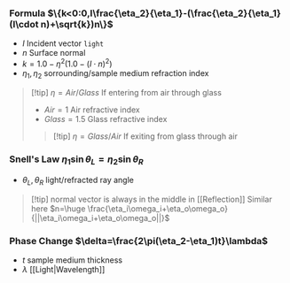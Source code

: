 ### Formula $\{k<0:0,I\frac{\eta_2}{\eta_1}-(\frac{\eta_2}{\eta_1}(I\cdot n)+\sqrt{k})n\}$
- $I$ Incident vector `light`
- $n$ Surface normal
- $k=1.0-\eta^2(1.0-(I\cdot n)^2)$
- $\eta_1,\eta_2$ sorrounding/sample medium refraction index
> [!tip] $\eta=Air/Glass$ If entering from air through glass
> - $Air=1$ Air refractive index
> - $Glass=1.5$ Glass refractive index
> > [!tip] $\eta=Glass/Air$ If exiting from glass through air
### Snell's Law $\eta_1\sin\theta_L=\eta_2\sin\theta_R$
- $\theta_L,\theta_R$ light/refracted ray angle
> [!tip] normal vector is always in the middle in [[Reflection]]
> Similar here $n=\huge \frac{\eta_i\omega_i+\eta_o\omega_o}{||\eta_i\omega_i+\eta_o\omega_o||}$
### Phase Change $\delta=\frac{2\pi(\eta_2-\eta_1)t}\lambda$
- $t$ sample medium thickness
- $\lambda$ [[Light|Wavelength]]
